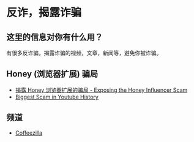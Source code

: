# 反诈，揭露诈骗

## 这里的信息对你有什么用？
有很多反诈骗，揭露诈骗的视频，文章，新闻等，避免你被诈骗。

## Honey (浏览器扩展) 骗局
- [揭露 Honey 浏览器扩展的骗局 - Exposing the Honey Influencer Scam](https://www.youtube.com/watch?v=vc4yL3YTwWk&ab_channel=MegaLag)
- [Biggest Scam in Youtube History](https://www.youtube.com/watch?v=8tDOeQqnrYQ&ab_channel=penguinz0)

## 频道
- [Coffeezilla](https://www.youtube.com/@Coffeezilla)

